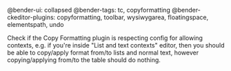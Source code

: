 @bender-ui: collapsed
@bender-tags: tc, copyformatting
@bender-ckeditor-plugins: copyformatting, toolbar, wysiwygarea, floatingspace, elementspath, undo

Check if the Copy Formatting plugin is respecting config for allowing contexts, e.g. if you're inside "List and text contexts" editor, then you should be able to copy/apply format from/to lists and normal text, however copying/applying from/to the table should do nothing.
